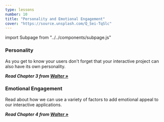 ```yaml
---
type: lessons
number: 10
title: "Personality and Emotional Engagement"
cover: "https://source.unsplash.com/Q_Sei-TqSlc"
---
```

import Subpage from "../../components/subpage.js"

<Subpage slug="personality">

### Personality

As you get to know your users don't forget that your interactive project can also have its own personality.

***Read Chapter 3 from [Walter »][walter]***

</Subpage>
<Subpage slug="emotional-engagement">

### Emotional Engagement

Read about how we can use a variety of factors to add emotional appeal to our interactive applications.

***Read Chapter 4 from [Walter »][walter]***

[walter]: http://0-proquest.safaribooksonline.com.library.cedarville.edu/book/web-design-and-development/9780133052954

</Subpage>
